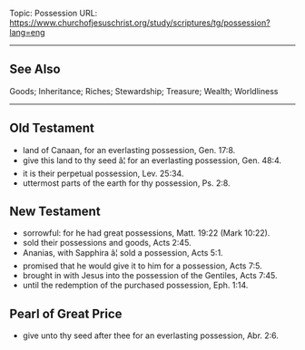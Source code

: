 Topic: Possession
URL: https://www.churchofjesuschrist.org/study/scriptures/tg/possession?lang=eng

---

## See Also

Goods; Inheritance; Riches; Stewardship; Treasure; Wealth; Worldliness

---

## Old Testament

- land of Canaan, for an everlasting possession, Gen. 17:8.
- give this land to thy seed â¦ for an everlasting possession, Gen. 48:4.
- it is their perpetual possession, Lev. 25:34.
- uttermost parts of the earth for thy possession, Ps. 2:8.

## New Testament

- sorrowful: for he had great possessions, Matt. 19:22 (Mark 10:22).
- sold their possessions and goods, Acts 2:45.
- Ananias, with Sapphira â¦ sold a possession, Acts 5:1.
- promised that he would give it to him for a possession, Acts 7:5.
- brought in with Jesus into the possession of the Gentiles, Acts 7:45.
- until the redemption of the purchased possession, Eph. 1:14.

## Pearl of Great Price

- give unto thy seed after thee for an everlasting possession, Abr. 2:6.

